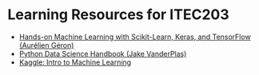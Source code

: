 # Learning Resources for ITEC203 

- [Hands-on Machine Learning with Scikit-Learn, Keras, and TensorFlow (Aurélien Géron)](https://www.amazon.com.au/Hands-Machine-Learning-Scikit-Learn-TensorFlow/dp/1492032646)
- [Python Data Science Handbook (Jake VanderPlas)](https://jakevdp.github.io/PythonDataScienceHandbook/)
- [Kaggle: Intro to Machine Learning](https://www.kaggle.com/learn/intro-to-machine-learning)


